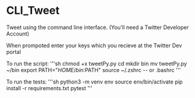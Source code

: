 # CLI_Tweet

Tweet using the command line interface. (You'll need a Twitter Developer Account)

When prompoted enter your keys which you recieve at the Twitter Dev portal

To run the script:
'''sh
chmod +x tweetPy.py
cd
mkdir bin
mv tweetPy.py ~/bin
export PATH="$HOME/bin:$PATH"
source ~/.zshrc -- or .bashrc
'''

To run the tests:
'''sh
python3 -m venv env
source env/bin/activate
pip install -r requirements.txt
pytest
'''